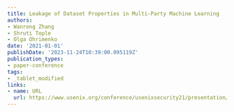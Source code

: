 ```yaml
---
title: Leakage of Dataset Properties in Multi-Party Machine Learning
authors:
- Wanrong Zhang
- Shruti Tople
- Olga Ohrimenko
date: '2021-01-01'
publishDate: '2023-11-24T10:39:00.095119Z'
publication_types:
- paper-conference
tags:
- _tablet_modified
links:
- name: URL
  url: https://www.usenix.org/conference/usenixsecurity21/presentation/zhang-wanrong
---
```

